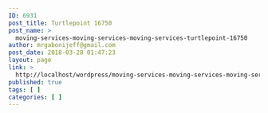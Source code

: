 ```yaml
---
ID: 6931
post_title: Turtlepoint 16750
post_name: >
  moving-services-moving-services-moving-services-turtlepoint-16750
author: mrgabonijeff@gmail.com
post_date: 2018-03-28 01:47:23
layout: page
link: >
  http://localhost/wordpress/moving-services-moving-services-moving-services-turtlepoint-16750/
published: true
tags: [ ]
categories: [ ]
---
```

